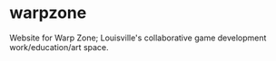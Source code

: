 # warpzone
Website for Warp Zone; Louisville's collaborative game development work/education/art space.
